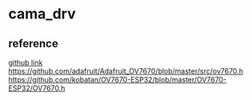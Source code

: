 # cama_drv
## reference
[github link](https://github.com/LilyGO/ESP32-Camera-OV7725)
https://github.com/adafruit/Adafruit_OV7670/blob/master/src/ov7670.h
https://github.com/kobatan/OV7670-ESP32/blob/master/OV7670-ESP32/OV7670.h
